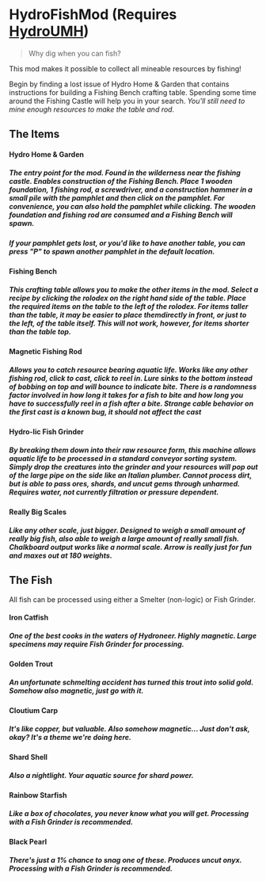 # HydroFishMod (Requires [HydroUMH](https://github.com/RHlNO/HydroneerModding/raw/main/Release%20Mods/501-HydroUMH_P.pak))


 > Why dig when you can fish?

This mod makes it possible to collect all mineable resources by fishing!

Begin by finding a lost issue of Hydro Home & Garden that contains instructions for building a Fishing Bench crafting table. Spending some time around the Fishing Castle will help you in your search. *You'll still need to mine enough resources to make the table and rod.*

## The Items

#### Hydro Home & Garden
##### The entry point for the mod. Found in the wilderness near the fishing castle. Enables construction of the Fishing Bench. Place 1 wooden foundation, 1 fishing rod, a screwdriver, and a construction hammer in a small pile with the pamphlet and then click on the pamphlet. For convenience, you can also hold the pamphlet while clicking. **The wooden foundation and fishing rod are consumed** and a Fishing Bench will spawn.
##### *If your pamphlet gets lost, or you'd like to have another table, you can press "P" to spawn another pamphlet in the default location.*

#### Fishing Bench
##### This crafting table allows you to make the other items in the mod. Select a recipe by clicking the rolodex on the right hand side of the table. Place the required items on the table to the left of the rolodex. For items taller than the table, it may be easier to place themdirectly in front, or just to the left, of the table itself. This will not work, however, for items shorter than the table top.

#### Magnetic Fishing Rod
##### Allows you to catch resource bearing aquatic life. Works like any other fishing rod, click to cast, click to reel in. Lure sinks to the bottom instead of bobbing on top and will bounce to indicate bite. There is a randomness factor involved in how long it takes for a fish to bite **and** how long you have to successfully reel in a fish after a bite. *Strange cable behavior on the first cast is a known bug, it should not affect the cast*

#### Hydro-lic Fish Grinder
##### By breaking them down into their raw resource form, this machine allows aquatic life to be processed in a standard conveyor sorting system. Simply drop the creatures into the grinder and your resources will pop out of the large pipe on the side like an Italian plumber. Cannot process dirt, but is able to pass ores, shards, and uncut gems through unharmed. Requires water, not currently filtration or pressure dependent.

#### Really Big Scales</summary>
##### Like any other scale, just bigger. Designed to weigh a small amount of really big fish, also able to weigh a large amount of really small fish. Chalkboard output works like a normal scale. Arrow is really just for fun and maxes out at 180 weights.

## The Fish

All fish can be processed using either a Smelter (non-logic) or Fish Grinder.

#### Iron Catfish
##### One of the best cooks in the waters of Hydroneer. Highly magnetic. Large specimens may require Fish Grinder for processing.

#### Golden Trout
##### An unfortunate schmelting accident has turned this trout into solid gold. Somehow also magnetic, just go with it.

#### Cloutium Carp
##### It's like copper, but valuable. Also somehow magnetic... Just don't ask, okay? It's a theme we're doing here.

#### Shard Shell
##### Also a nightlight. Your aquatic source for shard power.

#### Rainbow Starfish
##### Like a box of chocolates, you never know what you will get. Processing with a Fish Grinder is recommended.

#### Black Pearl
##### There's just a 1% chance to snag one of these. Produces uncut onyx. Processing with a Fish Grinder is recommended.
